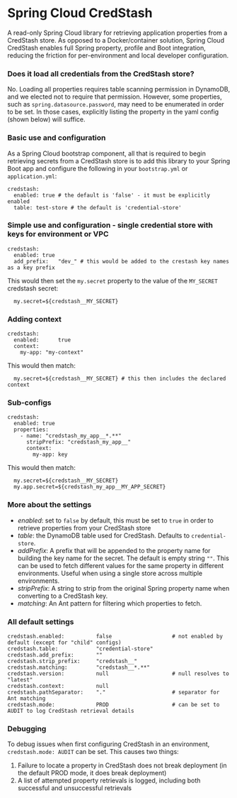 # Spring Cloud CredStash
A read-only Spring Cloud library for retrieving application
 properties from a CredStash store. As opposed to a Docker/container solution, Spring Cloud CredStash
 enables full Spring property, profile and Boot integration, reducing
 the friction for per-environment and local developer configuration.
 
### Does it load all credentials from the CredStash store?
No. Loading all properties requires table scanning permission in DynamoDB, and we elected not to require
that permission. However, some properties, such as `spring.datasource.password`, may need to be enumerated in order
to be set. In those cases, explicitly listing the property in the yaml config (shown below) will suffice. 
 
### Basic use and configuration
As a Spring Cloud bootstrap component, all that is required to begin retrieving
secrets from a CredStash store is to add this library to your Spring Boot app and
configure the following in your `bootstrap.yml` or `application.yml`:

    credstash:
      enabled: true # the default is 'false' - it must be explicitly enabled
      table: test-store # the default is 'credential-store'

### Simple use and configuration - single credential store with keys for environment or VPC

    credstash:
      enabled: true
      add_prefix:   "dev_" # this would be added to the crestash key names as a key prefix
            
This would then set the `my.secret` property to the value of the `MY_SECRET` credstash secret:
    
      my.secret=${credstash__MY_SECRET}

### Adding context

    credstash:
      enabled:      true
      context:
        my-app: "my-context"
               
This would then match:
    
      my.secret=${credstash__MY_SECRET} # this then includes the declared context
     
### Sub-configs

    credstash:
      enabled: true
      properties:
        - name: "credstash_my_app__*.**"
          stripPrefix: "credstash_my_app__"
          context:
            my-app: key
            
This would then match:
    
      my.secret=${credstash__MY_SECRET}
      my.app.secret=${credstash_my_app__MY_APP_SECRET}

### More about the settings

- _enabled_: set to `false` by default, this must be set to `true` in order to retrieve properties
from your CredStash store
- _table_: the DynamoDB table used for CredStash. Defaults to `credential-store`.
- _addPrefix_: A prefix that will be appended to the property name for building the key name for the 
secret. The default is empty string `""`. This can be used to fetch different values for the same
property in different environments. Useful when using a single store across multiple environments.
- _stripPrefix_: A string to strip from the original Spring property name when converting to a CredStash key.
- _matching_: An Ant pattern for filtering which properties to fetch. 

### All default settings

    credstash.enabled:          false                   # not enabled by default (except for "child" configs)
    credstash.table:            "credential-store"
    credstash.add_prefix:       ""
    credstash.strip_prefix:     "credstash__"
    credstash.matching:         "credstash__*.**"
    credstash.version:          null                    # null resolves to "latest"
    credstash.context:          null
    credstash.pathSeparator:    "."                     # separator for Ant matching
    credstash.mode:             PROD                    # can be set to AUDIT to log CredStash retrieval details

### Debugging

To debug issues when first configuring CredStash in an environment, `credstash.mode: AUDIT` can be set. This causes 
two things:

   1) Failure to locate a property in CredStash does not break deployment (in the default PROD mode, it does break deployment)
   1) A list of attempted property retrievals is logged, including both successful and unsuccessful retrievals
